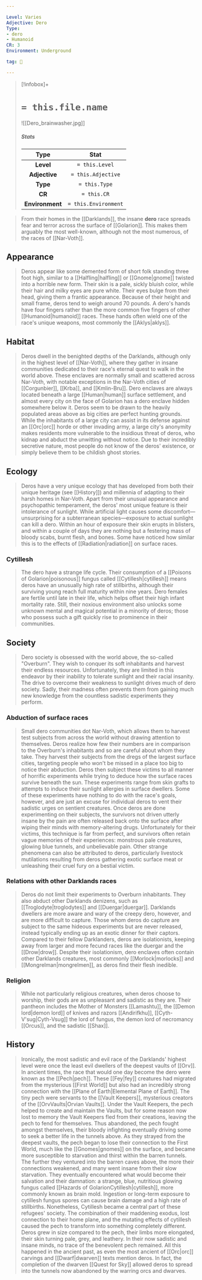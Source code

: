 ```yaml
---

Level: Varies
Adjective: Dero
Type:
- dero
- Humanoid
CR: 3
Environment: Underground

tag: 👹

---
```


> [!infobox]+
> #  `= this.file.name`
> ![[Dero_brainwasher.jpg]]
> ##### Stats
> Type | Stat |
> :---:|:---:|
> **Level** | `= this.Level` |
> **Adjective** | `= this.Adjective` |
> **Type** | `= this.Type` |
> **CR** | `= this.CR` |
> **Environment** | `= this.Environment` |



> From their homes in the [[Darklands]], the insane **dero** race spreads fear and terror across the surface of [[Golarion]]. This makes them arguably the most well-known, although not the most numerous, of the races of [[Nar-Voth]].



## Appearance

> Deros appear like some demented form of short folk standing three foot high, similar to a [[Halfling|halfling]] or [[Gnome|gnome]] twisted into a horrible new form. Their skin is a pale, sickly bluish color, while their hair and milky eyes are pure white. Their eyes bulge from their head, giving them a frantic appearance. Because of their height and small frame, deros tend to weigh around 70 pounds. A dero's hands have four fingers rather than the more common five fingers of other [[Humanoid|humanoid]] races. These hands often wield one of the race's unique weapons, most commonly the [[Aklys|aklys]].


## Habitat

> Deros dwell in the benighted depths of the Darklands, although only in the highest level of [[Nar-Voth]], where they gather in insane communities dedicated to their race's eternal quest to walk in the world above. These enclaves are normally small and scattered across Nar-Voth, with notable exceptions in the Nar-Voth cities of [[Corgunbier]], [[Krba]], and [[Kmlin-Bru]]. Dero enclaves are always located beneath a large [[Human|human]] surface settlement, and almost every city on the face of Golarion has a dero enclave hidden somewhere below it.
> Deros seem to be drawn to the heavily populated areas above as big cities are perfect hunting grounds. While the inhabitants of a large city can assist in its defense against an [[Orc|orc]] horde or other invading army, a large city's anonymity makes residents more vulnerable to the insidious threat of deros, who kidnap and abduct the unwitting without notice. Due to their incredibly secretive nature, most people do not know of the deros' existence, or simply believe them to be childish ghost stories.


## Ecology

> Deros have a very unique ecology that has developed from both their unique heritage (see [[History]]) and millennia of adapting to their harsh homes in Nar-Voth. Apart from their unusual appearance and psychopathic temperament, the deros' most unique feature is their intolerance of sunlight. While artificial light causes some discomfort—unsurprising for a subterranean species—exposure to actual sunlight can kill a dero. Within an hour of exposure their skin erupts in blisters, and within a couple of days they are nothing but a festering mass of bloody scabs, burnt flesh, and bones. Some have noticed how similar this is to the effects of [[Radiation|radiation]] on surface races.


### Cytillesh

> The dero have a strange life cycle. Their consumption of a [[Poisons of Golarion|poisonous]] fungus called [[Cytillesh|cytillesh]] means deros have an unusually high rate of stillbirths, although their surviving young reach full maturity within nine years. Dero females are fertile until late in their life, which helps offset their high infant mortality rate. Still, their noxious environment also unlocks some unknown mental and magical potential in a minority of deros; those who possess such a gift quickly rise to prominence in their communities.


## Society

> Dero society is obsessed with the world above, the so-called "Overburn". They wish to conquer its soft inhabitants and harvest their endless resources. Unfortunately, they are limited in this endeavor by their inability to tolerate sunlight and their racial insanity. The drive to overcome their weakness to sunlight drives much of dero society. Sadly, their madness often prevents them from gaining much new knowledge from the countless sadistic experiments they perform.


### Abduction of surface races

> Small dero communities dot Nar-Voth, which allows them to harvest test subjects from across the world without drawing attention to themselves. Deros realize how few their numbers are in comparison to the Overburn's inhabitants and so are careful about whom they take. They harvest their subjects from the dregs of the largest surface cities, targeting people who won't be missed in a place too big to notice their abduction. Deros then subject these victims to all manner of horrific experiments while trying to deduce how the surface races survive beneath the sun. These experiments range from skin grafts to attempts to induce their sunlight allergies in surface dwellers. Some of these experiments have nothing to do with the race's goals, however, and are just an excuse for individual deros to vent their sadistic urges on sentient creatures.
> Once deros are done experimenting on their subjects, the survivors not driven utterly insane by the pain are often released back onto the surface after wiping their minds with memory-altering drugs. Unfortunately for their victims, this technique is far from perfect, and survivors often retain vague memories of their experiences: monstrous pale creatures, glowing blue tunnels, and unbelievable pain. Other strange phenomena can also be attributed to deros, particularly livestock mutilations resulting from deros gathering exotic surface meat or unleashing their cruel fury on a bestial victim.


### Relations with other Darklands races

> Deros do not limit their experiments to Overburn inhabitants. They also abduct other Darklands denizens, such as  [[Troglodyte|troglodytes]] and [[Duergar|duergar]]. Darklands dwellers are more aware and wary of the creepy dero, however, and are more difficult to capture. Those whom deros do capture are subject to the same hideous experiments but are never released, instead typically ending up as an exotic dinner for their captors.
> Compared to their fellow Darklanders, deros are isolationists, keeping away from larger and more fecund races like the duergar and the [[Drow|drow]]. Despite their isolationism, dero enclaves often contain other Darklands creatures, most commonly [[Morlock|morlocks]] and [[Mongrelman|mongrelmen]], as deros find their flesh inedible.


### Religion

> While not particularly religious creatures, when deros choose to worship, their gods are as unpleasant and sadistic as they are. Their pantheon includes the Mother of Monsters [[Lamashtu]], the [[Demon lord|demon lord]] of knives and razors [[Andirifkhu]], [[Cyth-V'sug|Cyth-Vsug]] the lord of fungus, the demon lord of necromancy [[Orcus]], and the sadistic [[Shax]].


## History

> Ironically, the most sadistic and evil race of the Darklands' highest level were once the least evil dwellers of the deepest vaults of [[Orv]]. In ancient times, the race that would one day become the dero were known as the [[Pech|pech]]. These [[Fey|fey]] creatures had migrated from the mysterious [[First World]] but also had an incredibly strong connection with the [[Plane of Earth|Elemental Plane of Earth]]. The tiny pech were servants to the [[Vault Keepers]], mysterious creators of the [[OrvVaults|Orvian Vaults]]. Under the Vault Keepers, the pech helped to create and maintain the Vaults, but for some reason now lost to memory the Vault Keepers fled from their creations, leaving the pech to fend for themselves.
> Thus abandoned, the pech fought amongst themselves, their bloody infighting eventually driving some to seek a better life in the tunnels above. As they strayed from the deepest vaults, the pech began to lose their connection to the First World, much like the [[Gnomes|gnomes]] on the surface, and became more susceptible to starvation and thirst within the barren tunnels. The further they ventured into the barren caves above, the more their connections weakened, and many went insane from their slow starvation. They eventually encountered what would become their salvation and their damnation: a strange, blue, nutritious glowing fungus called [[Hazards of GolarionCytillesh|cytillesh]], more commonly known as brain mold. Ingestion or long-term exposure to cytillesh fungus spores can cause brain damage and a high rate of stillbirths. Nonetheless, Cytillesh became a central part of these refugees' society. The combination of their maddening exodus, lost connection to their home plane, and the mutating effects of cytillesh caused the pech to transform into something completely different. Deros grew in size compared to the pech, their limbs more elongated, their skin turning pale, grey, and leathery. In their now sadistic and insane minds, no trace of the benevolent pech remained.
> All this happened in the ancient past, as even the most ancient of [[Orc|orc]] carvings and [[Dwarf|dwarven]] texts mention deros. In fact, the completion of the dwarven [[Quest for Sky]] allowed deros to spread into the tunnels now abandoned by the warring orcs and dwarves.








